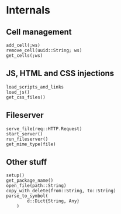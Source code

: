 # Internals

## Cell management
```@docs
add_cell(;ws)
remove_cell(uuid::String; ws)
get_cells(;ws)
```

## JS, HTML and CSS injections
```@docs
load_scripts_and_links
load_js()
get_css_files()
```

## Fileserver
```@docs
serve_file(req::HTTP.Request)
start_server()
run_fileserver()
get_mime_type(file)

```

## Other stuff
```@docs
setup()
get_package_name()
open_file(path::String)
copy_with_delete(from::String, to::String)
parse_to_symbol(
		d::Dict{String, Any}
	)
```